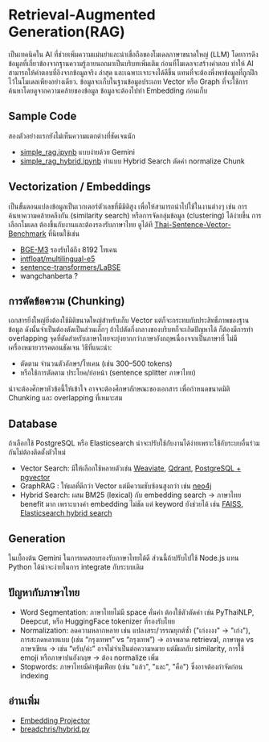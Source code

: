 # Retrieval-Augmented Generation(RAG)
เป็นเทคนิคใน AI ที่ช่วยเพิ่มความแม่นยำและน่าเชื่อถือของโมเดลภาษาขนาดใหญ่ (LLM) โดยการดึงข้อมูลที่เกี่ยวข้องจากฐานความรู้ภายนอกมาเป็นบริบทเพิ่มเติม ก่อนที่โมเดลจะสร้างคำตอบ ทำให้ AI สามารถให้คำตอบที่อิงจากข้อมูลจริง ล่าสุด และเฉพาะเจาะจงได้ดีขึ้น แทนที่จะต้องพึ่งพาข้อมูลที่ถูกฝึกไว้ในโมเดลเพียงอย่างเดียว. 
ข้อมูลจะเก็บในฐานข้อมูลประเถท Vector หรือ Graph ที่จะใช้การค้นหาโดยดูจากความคล้ายของข้อมูล ข้อมูลจะต้องไปทำ Embedding ก่อนเก็บ

## Sample Code
สองตัวอย่างแรกยังไม่เห็นความแตกต่างที่ชัดเจนนัก
- [simple_rag.ipynb](./simple_rag.ipynb) แบบง่ายด้วย Gemini
- [simple_rag_hybrid.ipynb](./simple_rag_hybrid.ipynb) ทำแบบ Hybrid Search ตัดคำ normalize Chunk

## Vectorization / Embeddings
เป็นขั้นตอนแปลงข้อมูลเป็นเวกเตอร์ตัวเลขที่มีมิติสูง เพื่อให้สามารถนำไปใช้ในงานต่างๆ เช่น การค้นหาความคล้ายคลึงกัน (similarity search) หรือการจัดกลุ่มข้อมูล (clustering) ได้ง่ายขึ้น 
การเลือกโมเดล ต้องขึ้นกับงานและต้องรองรับภาษาไทย ดูได้ที [Thai-Sentence-Vector-Benchmark](https://github.com/mrpeerat/Thai-Sentence-Vector-Benchmark) ที่นิยมใช้เช่น
- [BGE-M3](https://huggingface.co/BAAI/bge-m3) รองรับได้ถึง 8192 โทเคน
- [intfloat/multilingual-e5](https://huggingface.co/intfloat/multilingual-e5-large)
- [sentence-transformers/LaBSE](https://huggingface.co/sentence-transformers/LaBSE)
- wangchanberta ?

## การตัดข้อความ (Chunking)
เอกสารยิ่งใหญ่ยิ่งต้องใช้มิติขนาดใหญ่สำหรับเก็บ Vector แต่ก็จะกระทบกับประสิทธิ์ภาพของฐานข้อมูล ดังนั้นจำเป็นต้องตัดเป็นส่วนเล็กๆ ถ้าไปตัดกึ่งกลางของบริบทก็จะเกิดปัญหาได้ ก็ต้องมีการทำ overlapping จุดที่ตัดสำหรับภาษาไทยจะยุ่งยากกว่าภาษาอังกฤษเนื่องจากเป็นภาษาที่ ไม่มีเครื่องหมายวรรคตอนชัดเจน วิธีที่แนะนำ:
- ตัดตาม จำนวนตัวอักษร/โทเคน (เช่น 300–500 tokens)
- หรือใช้การตัดตาม ประโยค/ย่อหน้า (sentence splitter ภาษาไทย)

น่าจะต้องศึกษาหัวข้อนี้ให้เข้าใจ อาจจะต้องศึกษาลักษณะของเอกสาร เพื่อกำหนดขนาดมิติ Chunking และ overlapping ที่เหมาะสม

## Database
ถ้าเลือกใช้ PostgreSQL หรือ Elasticsearch น่าจะปรับใช้กับงานได้ง่ายเพราะใช้กับระบบอื่นร่วมกันไม่ต้องติดตั้งตัวใหม่
- Vector Search: มีให้เลือกใช้หลายตัวเช่น 
[Weaviate](https://weaviate.io/), 
[Qdrant](https://qdrant.tech/), 
[PostgreSQL + pgvector](https://github.com/pgvector/pgvector)
- GraphRAG : ให้ผลที่ดีกว่า Vector แต่มีความซับซ้อนสูงกว่า เช่น [neo4j](https://neo4j.com/blog/developer/rag-tutorial/)
- Hybrid Search: ผสม BM25 (lexical) กับ embedding search → ภาษาไทย benefit มาก เพราะบางคำ embedding ไม่ชัด แต่ keyword ยังช่วยได้ เช่น 
[FAISS](https://github.com/facebookresearch/faiss), 
[Elasticsearch hybrid search](https://www.elastic.co/what-is/hybrid-search)

## Generation
ในเบื้องต้น Gemini ในการทดสอบรองรับภาษาไทยได้ดี ส่วนนี้ถ้าปรับไปใช้ Node.js แทน Python ได้น่าจะง่ายในการ integrate กับระบบเดิม

## ปัญหากับภาษาไทย
- Word Segmentation: ภาษาไทยไม่มี space คั่นคำ ต้องใช้ตัวตัดคำ เช่น PyThaiNLP, Deepcut, หรือ HuggingFace tokenizer ที่รองรับไทย
- Normalization: ลดความหลากหลาย เช่น แปลงสระ/วรรณยุกต์ซ้ำ ("เก่งงงง" → "เก่ง"), การสะกดหลายแบบ (เช่น “กรุงเทพฯ” vs “กรุงเทพ”) → อาจพลาด retrieval, ภาษาพูด vs ภาษาเขียน → เช่น “ครับ/ค่ะ” อาจไม่จำเป็นต่อความหมาย แต่มีผลกับ similarity, การใช้ emoji หรือภาษาปนอังกฤษ → ต้อง normalize เพิ่ม
- Stopwords: ภาษาไทยมีคำฟุ่มเฟือย (เช่น "แล้ว", "และ", "คือ") ซึ่งอาจต้องกำจัดก่อน indexing

## อ่านเพิ่ม
- [Embedding Projector](http://projector.tensorflow.org/)
- [breadchris/hybrid.py](https://gist.github.com/breadchris/b73aae81953eb8f865ebb4842a1c15b5)